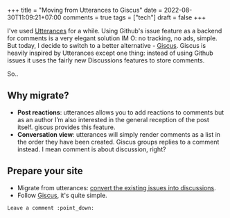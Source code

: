 +++
title = "Moving from Utterances to Giscus"
date = 2022-08-30T11:09:21+07:00
comments = true
tags = ["tech"]
draft = false
+++

I've used [Utterances](./lets-comment.md) for a while. Using Github's issue feature as a backend for comments is a very elegant solution IM O: no tracking, no ads, simple. But today, I decide to switch to a better alternative - [Giscus](https://github.com/giscus/giscus). Giscus is heavily inspired by Utterances except one thing: instead of using Github issues it uses the fairly new Discussions features to store comments.

So..

## Why migrate?

- **Post reactions**: utterances allows you to add reactions to comments but as an author I’m also interested in the general reception of the post itself. giscus provides this feature.
- **Conversation view**: utterances will simply render comments as a list in the order they have been created. Giscus groups replies to a comment instead. I mean comment is about discussion, right?

## Prepare your site

- Migrate from utterances: [convert the existing issues into discussions](https://docs.github.com/en/discussions/managing-discussions-for-your-community/moderating-discussions#converting-an-issue-to-a-discussion).
- Follow [Giscus](https://giscus.app/), it's quite simple.

`Leave a comment :point_down:`
